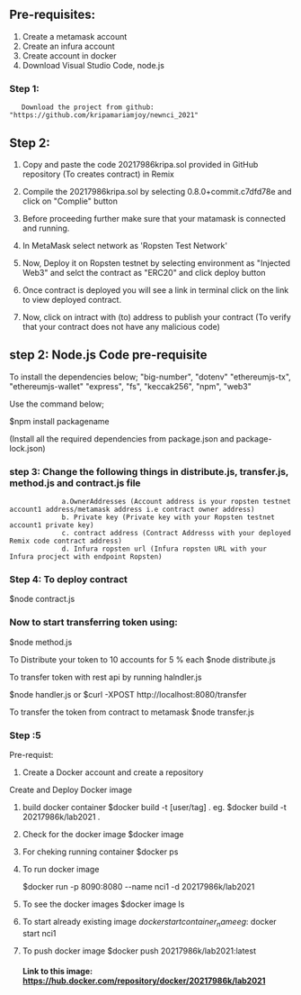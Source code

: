 ## Pre-requisites:
1) Create a metamask account
2) Create an infura account
3) Create account in docker
4) Download Visual Studio Code, node.js
### Step 1: 
       Download the project from github: "https://github.com/kripamariamjoy/newnci_2021"

## Step 2:
1. Copy and paste the code 20217986kripa.sol provided in GitHub repository (To creates contract) in Remix

2. Compile the 20217986kripa.sol by selecting 0.8.0+commit.c7dfd78e and click on "Complie" button

3. Before proceeding further make sure that your matamask is connected and running.

4. In MetaMask select network as 'Ropsten Test Network'

5. Now, Deploy it on Ropsten testnet by selecting environment as "Injected Web3" and selct the contract as "ERC20" and click deploy button

6. Once contract is deployed you will see a link in terminal click on the link to view deployed contract.

7. Now, click on intract with (to) address to publish your contract (To verify that your contract does not have any malicious code)
## step 2: Node.js Code pre-requisite
To install the dependencies below;
   "big-number",
    "dotenv"
    "ethereumjs-tx",
    "ethereumjs-wallet"
    "express",
    "fs",
    "keccak256",
    "npm",
    "web3" 

Use the command below;
 
  $npm install packagename  
  
  (Install all the required dependencies from package.json and package-lock.json)

### step 3: Change the following things in  distribute.js, transfer.js, method.js and contract.js file 
                 a.OwnerAddresses (Account address is your ropsten testnet account1 address/metamask address i.e contract owner address)
                 b. Private key (Private key with your Ropsten testnet account1 private key)
                 c. contract address (Contract Addresss with your deployed Remix code contract address)
                 d. Infura ropsten url (Infura ropsten URL with your Infura procject with endpoint Ropsten)

### Step 4: To deploy contract

$node contract.js

### Now to start transferring token using:
 
$node method.js

To Distribute your token to 10 accounts for 5 % each
$node distribute.js

To transfer token with rest api by running halndler.js

 $node handler.js
     or
 $curl -XPOST http://localhost:8080/transfer

To transfer the token from contract to metamask
$node transfer.js

### Step :5
Pre-requist:
 1) Create a Docker account and create a repository

Create and Deploy Docker image

1. build docker container
   $docker build -t [user/tag] .
   eg. $docker build -t 20217986k/lab2021 .

2. Check for the docker image
   $docker image

3. For cheking running container
   $docker ps

4. To run docker image

   $docker run -p 8090:8080 --name nci1 -d 20217986k/lab2021

5. To see the docker images
     $docker image ls
6. To start already existing image
$docker start container_name
 eg:$ docker start nci1

7. To push docker image
   $docker push 20217986k/lab2021:latest

   #### Link to this image: https://hub.docker.com/repository/docker/20217986k/lab2021